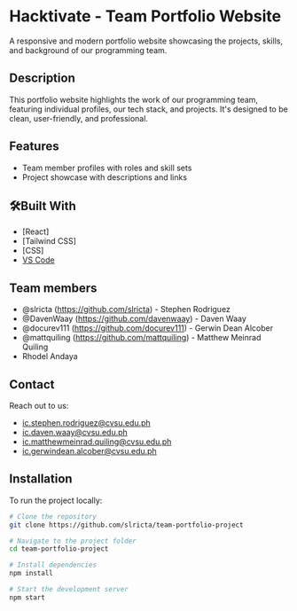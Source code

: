 # Hacktivate - Team Portfolio Website

A responsive and modern portfolio website showcasing the projects, skills, and background of our programming team.

## Description

This portfolio website highlights the work of our programming team, featuring individual profiles, our tech stack, and projects. It's designed to be clean, user-friendly, and professional.

## Features

- Team member profiles with roles and skill sets  
- Project showcase with descriptions and links    

## 🛠Built With

- [React]
- [Tailwind CSS]
- [CSS]
- [VS Code](https://code.visualstudio.com/)

## Team members

- @slricta (https://github.com/slricta) - Stephen Rodriguez
- @DavenWaay (https://github.com/davenwaay) - Daven Waay
- @docurev111 (https://github.com/docurev111) - Gerwin Dean Alcober
- @mattquiling (https://github.com/mattquiling) - Matthew Meinrad Quiling
- Rhodel Andaya

## Contact

Reach out to us:
- ic.stephen.rodriguez@cvsu.edu.ph
- ic.daven.waay@cvsu.edu.ph
- ic.matthewmeinrad.quiling@cvsu.edu.ph
- ic.gerwindean.alcober@cvsu.edu.ph

## Installation

To run the project locally:

```bash
# Clone the repository
git clone https://github.com/slricta/team-portfolio-project

# Navigate to the project folder
cd team-portfolio-project

# Install dependencies
npm install

# Start the development server
npm start




